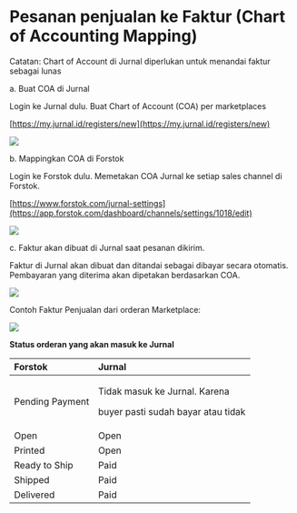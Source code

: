 # Pesanan penjualan ke Faktur \(Chart of Accounting Mapping\)

Catatan: Chart of Account di Jurnal diperlukan untuk menandai faktur sebagai lunas

a. Buat COA di Jurnal

Login ke Jurnal dulu. Buat Chart of Account \(COA\) per marketplaces 

[https://my.jurnal.id/registers/new](https://my.jurnal.id/registers/new)

![](https://lh5.googleusercontent.com/hUPNhprIKNLncRXSsH35wEv_bZw5n1ge6t-Hi8PUe7KbuaYabh-BYWoVzgOtNjtszCea_w21_7NbsmcJwndmjbAhyK24VSG-CFxuHhznxBu47iGWKpb-aNrxjATz_HKF8ddBzn7amW4)

b. Mappingkan COA di Forstok

Login ke Forstok dulu. Memetakan COA Jurnal ke setiap sales channel di Forstok.  

[https://www.forstok.com/jurnal-settings](https://app.forstok.com/dashboard/channels/settings/1018/edit)

![](https://lh5.googleusercontent.com/dYzy6xRSoWJmP5Px-6uGJAHK9JbTbNyp14igBkmIuL_OJOriruRJh9dN0hFYnJTw57M57d0ZL8hZW0Ysw9ft7pg53juNY8MMhVPXYsIfmmyz4LZ8I4LAz1D-z4YziSeDOsclvsknfCU)

c. Faktur akan dibuat di Jurnal saat pesanan dikirim. 

Faktur di Jurnal akan dibuat dan ditandai sebagai dibayar secara otomatis. Pembayaran yang diterima akan dipetakan berdasarkan COA.

![](https://lh3.googleusercontent.com/iT39ykRJfb7eszqGdjIy01zf_cWdcYUev7TnJXtVRaIvXxkq0lx0I1ujLFi4luMiAy1bY3he5zya8CsAZrDf5M36n0-G3_vBlu1-1FCPskUe1oTNGvSXvfdiCRKKgu_q2W_Ms6GMEZo)

Contoh Faktur Penjualan dari orderan Marketplace:

![](https://lh5.googleusercontent.com/xPzN1XXoK649YLGTyungNBa3LDkMMosU73XJ8QhNOjfhWnuduEy2YT3cY9LHxkKT1HTbVljqUT93-lBAtjnxYiufdasRV3yNTBXpj6IczEbhXLqnAzvTLqhNVv7C0FtXjE8mayAaO3k)



**Status orderan yang akan masuk ke Jurnal**

<table>
  <thead>
    <tr>
      <th style="text-align:left"><b>Forstok</b>
      </th>
      <th style="text-align:left">Jurnal</th>
    </tr>
  </thead>
  <tbody>
    <tr>
      <td style="text-align:left">Pending Payment</td>
      <td style="text-align:left">
        <p>Tidak masuk ke Jurnal. Karena</p>
        <p>buyer pasti sudah bayar atau tidak</p>
      </td>
    </tr>
    <tr>
      <td style="text-align:left">Open</td>
      <td style="text-align:left">Open</td>
    </tr>
    <tr>
      <td style="text-align:left">Printed</td>
      <td style="text-align:left">Open</td>
    </tr>
    <tr>
      <td style="text-align:left">Ready to Ship</td>
      <td style="text-align:left">Paid</td>
    </tr>
    <tr>
      <td style="text-align:left">Shipped</td>
      <td style="text-align:left">Paid</td>
    </tr>
    <tr>
      <td style="text-align:left">Delivered</td>
      <td style="text-align:left">Paid</td>
    </tr>
  </tbody>
</table>

